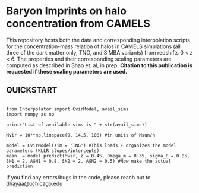 # Baryon Imprints on halo concentration from CAMELS

This repository hosts both the data and corresponding interpolation scripts for the concentration-mass relation of halos in CAMELS simulations (all three of the dark matter only, TNG, and SIMBA variants) from redshifts 0 < z < 6. The properties and their corresponding scaling parameters are computed as described in Shao et. al, in prep. **Citation to this publication is requested if these scaling parameters are used.**

## QUICKSTART

```

from Interpolator import CvirModel, avail_sims
import numpy as np

print("List of available sims is " + str(avail_sims))

Mvir = 10**np.linspace(9, 14.5, 100) #in units of Msun/h

model = CvirModel(sim = 'TNG') #This loads + organizes the model parameters (KLLR slopes/intercepts)
mean  = model.predict(Mvir, z = 0.45, Omega_m = 0.35, sigma_8 = 0.85, SN1 = 2, AGN1 = 0.8, SN2 = 2, AGN2 = 0.5) #Now make the actual prediction

```

If you find any errors/bugs in the code, please reach out to dhayaa@uchicago.edu
